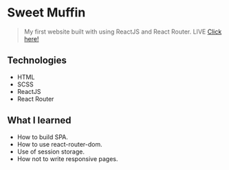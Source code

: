 # Sweet Muffin
> My first website built with using ReactJS and React Router.
LIVE [Click here!](https://burdalskibartosz.github.io/sweet_muffin/#/sweet_muffin/)

## Technologies
* HTML
* SCSS
* ReactJS
* React Router
## What I learned
* How to build SPA.
* How to use react-router-dom.
* Use of session storage.
* How not to write responsive pages.
